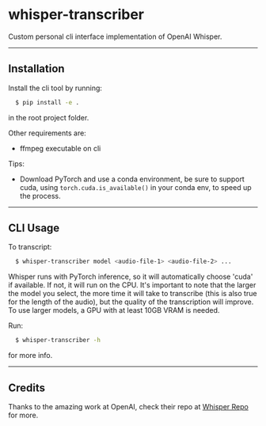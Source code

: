 # whisper-transcriber
Custom personal cli interface implementation of OpenAI Whisper.

---------------

## Installation

Install the cli tool by running:
```bash
  $ pip install -e .
```
in the root project folder.

Other requirements are:
- ffmpeg executable on cli

Tips:
- Download PyTorch and use a conda environment, be sure to support cuda, using `torch.cuda.is_available()` in your conda env, to speed up the process.

---------------
## CLI Usage

To transcript: 

```bash
  $ whisper-transcriber model <audio-file-1> <audio-file-2> ...
```

Whisper runs with PyTorch inference, so it will automatically choose 'cuda' if available. If not, it will run on the CPU. It's important to note that the larger the model you select, the more time it will take to transcribe (this is also true for the length of the audio), but the quality of the transcription will improve. To use larger models, a GPU with at least 10GB VRAM is needed.

Run:
```bash
  $ whisper-transcriber -h
```
for more info.

---------------
## Credits

Thanks to the amazing work at OpenAI, check their repo at [Whisper Repo](https://github.com/openai/whisper) for more.
